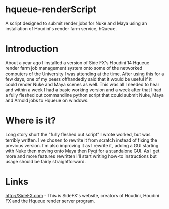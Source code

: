# hqueue-renderScript
A script designed to submit render jobs for Nuke and Maya using an installation of Houdini's render farm service, hQueue.

# Introduction
About a year ago I installed a version of Side FX's Houdini 14 Hqueue render farm job management system onto some of the networked computers of the University I was attending at the time. 
After using this for a few days, one of my peers offhandedly said that it would be useful if it could render Nuke and Maya scenes as well.
This was all I needed to hear and within a week I had a basic working version and a week after that I had a fully fleshed out commandline python script that could submit Nuke, Maya and Arnold jobs to Hqueue on windows.

# Where is it?
Long story short the "fully fleshed out script" I wrote worked, but was terribly written. I've chosen to rewrite it from scratch instead of fixing the previous version. 
I'm also improving it as I rewrite it, adding a GUI starting with Nuke then moving onto Maya then Pyqt for a standalone GUI. As I get more and more features rewritten I'll start writing how-to instructions but usage should be fairly straightforward.

# Links
http://SideFX.com - This is SideFX's website, creators of Houdini, Houdini FX and the Hqueue render server program. 